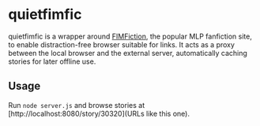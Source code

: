 # quietfimfic

quietfimfic is a wrapper around [FIMFiction](https://fimfiction.net/), the popular MLP fanfiction site, to enable distraction-free browser suitable for links. It acts as a proxy between the local browser and the external server, automatically caching stories for later offline use.

## Usage
Run `node server.js` and browse stories at [http://localhost:8080/story/30320](URLs like this one).
